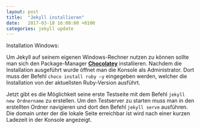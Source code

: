 ```yaml
---
layout: post
title:  "Jekyll installieren"
date:   2017-03-18 16:00:00 +0100
categories: jekyll update
---
```

Installation Windows:

Um Jekyll auf seinem eigenen Windows-Rechner nutzen zu können sollte man sich den Package-Manager **[Chocolatey](https://chocolatey.org/install)** installieren. 
Nachdem die Installation ausgeführt wurde öffnet man die Konsole als Administrator. Dort muss der Befehl ``choco install ruby –y`` eingegeben werden, welcher die Installation von der aktuellsten Ruby-Version ausführt.  

Jetzt gibt es die Möglichkeit seine erste Testseite mit dem Befehl ``jekyll new Ordnername`` zu erstellen. Um den Testserver zu starten muss man in den erstellten Ordner navigieren und dort den Befehl ``jekyll serve`` ausführen. 
Die domain unter der die lokale Seite erreichbar ist wird nach einer kurzen Ladezeit in der Konsole angezeigt.
